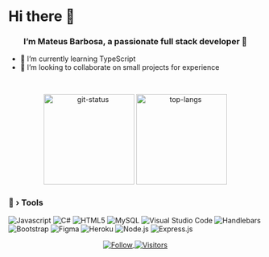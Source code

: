 # Hi there 👋

### <div align="center">I’m Mateus Barbosa, a passionate full stack developer 🚀</div>  

- 🌱 I’m currently learning TypeScript
- 💞️ I’m looking to collaborate on small projects for experience

<br/>
<p align="center">
    <img height="180em" src="https://github-readme-stats.vercel.app/api?username=Sweet-Espresso&show_icons=true&theme=dark&layout=compact" alt="git-status" class="center">
    <img height="180em" src="https://github-readme-stats.vercel.app/api/top-langs/?username=Sweet-Espresso&theme=dark&layout=compact&langs_count=7" alt="top-langs" class="center">
</p>

### 🔧 › Tools

![Javascript](https://img.shields.io/badge/JavaScript-323330?style=for-the-badge&logo=javascript&logoColor=F7DF1E)
![C#](https://img.shields.io/badge/C%23-239120?style=for-the-badge&logo=c-sharp&logoColor=white)
![HTML5](https://img.shields.io/badge/HTML5-E34F26?style=for-the-badge&logo=html5&logoColor=white)
![MySQL](https://img.shields.io/badge/MySQL-005C84?style=for-the-badge&logo=mysql&logoColor=white)
![Visual Studio Code](https://img.shields.io/badge/Visual_Studio_Code-0078D4?style=for-the-badge&logo=visual%20studio%20code&logoColor=white)
![Handlebars](https://img.shields.io/badge/Handlebars.js-f0772b?style=for-the-badge&logo=handlebarsdotjs&logoColor=black)
![Bootstrap](https://img.shields.io/badge/Bootstrap-563D7C?style=for-the-badge&logo=bootstrap&logoColor=white)
![Figma](https://img.shields.io/badge/Figma-F24E1E?style=for-the-badge&logo=figma&logoColor=white)
![Heroku](https://img.shields.io/badge/Heroku-430098?style=for-the-badge&logo=heroku&logoColor=white)
![Node.js](https://img.shields.io/badge/Node.js-339933?style=for-the-badge&logo=nodedotjs&logoColor=white)
![Express.js](https://img.shields.io/badge/Express.js-000000?style=for-the-badge&logo=express&logoColor=white)

<p align="center">
  <a href="https://github.com/Sweet-Espresso">
    <img align="center" alt="Follow" src="https://img.shields.io/github/followers/Sweet-Espresso?style=flat&amp;logo=github&amp;label=Followers&amp;color=2D76BF">
    <img align="center" alt="Visitors" src="https://komarev.com/ghpvc/?username=Sweet-Espresso">
  </a>
</p>
